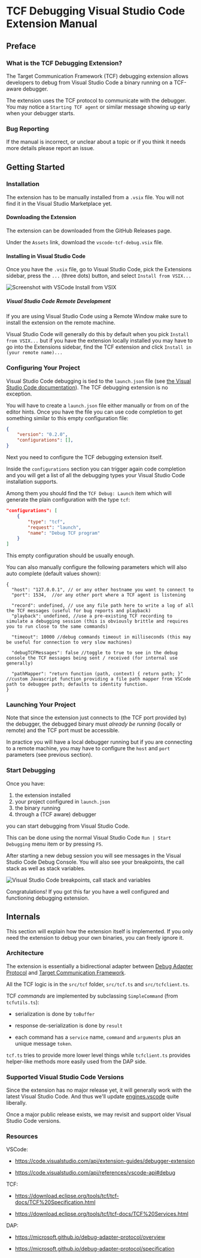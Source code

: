 # TCF Debugging Visual Studio Code Extension Manual

## Preface

### What is the TCF Debugging Extension?

The Target Communication Framework (TCF) debugging extension allows developers to debug from Visual Studio Code a binary running on a TCF-aware debugger.

The extension uses the TCF protocol to communicate with the debugger. You may notice a `Starting TCF agent` or similar message showing up early when your debugger starts.

### Bug Reporting

If the manual is incorrect, or unclear about a topic or if you think it needs more details please report an issue.

## Getting Started

### Installation

The extension has to be manually installed from a `.vsix` file. You will not find it in the Visual Studio Marketplace yet.

#### Downloading the Extension

The extension can be downloaded from the GitHub Releases page.

Under the `Assets` link, download the `vscode-tcf-debug.vsix` file.

#### Installing in Visual Studio Code

Once you have the `.vsix` file, go to Visual Studio Code, pick the Extensions sidebar, press the `...` (three dots) button, and select `Install from VSIX...`

![Screenshot with VSCode Install from VSIX](vscode-install-vsix.png)

##### Visual Studio Code Remote Development

If you are using Visual Studio Code using a Remote Window make sure to install the extension on the remote machine.

Visual Studio Code will generally do this by default when you pick `Install from VSIX...` but if you have the extension locally installed you may have
to go into the Extensions sidebar, find the TCF extension and click `Install in (your remote name)...`

### Configuring Your Project

Visual Studio Code debugging is tied to the `launch.json` file (see [the Visual Studio Code documentation](https://code.visualstudio.com/docs/editor/debugging)). The TCF debugging extension is no exception.

You will have to create a `launch.json` file either manually or from on of the editor hints. Once you have the file you can use code completion to get something similar to this empty configuration file:

```json
{
    "version": "0.2.0",
    "configurations": [],
}
```

Next you need to configure the TCF debugging extension itself.

Inside the `configurations` section you can trigger again code completion and you will get a list of all the debugging types your Visual Studio Code installation supports.

Among them you should find the `TCF Debug: Launch` item which will generate the plain configuration with the type `tcf`:

```json
"configurations": [
    {
        "type": "tcf",
        "request": "launch",
        "name": "Debug TCF program"
    }
]
```

This empty configuration should be usually enough.

You can also manually configure the following parameters which will also auto complete (default values shown):

```
{
  "host": "127.0.0.1", // or any other hostname you want to connect to
  "port": 1534,  //or any other port where a TCF agent is listening

  "record": undefined, // use any file path here to write a log of all the TCF messages (useful for bug reports and playback)
  "playback": undefined, //use a pre-existing TCF recording to simulate a debugging session (this is obviously brittle and requires you to run close to the same commands)

  "timeout": 10000 //debug commands timeout in milliseconds (this may be useful for connection to very slow machines)

  "debugTCFMessages": false //toggle to true to see in the debug console the TCF messages being sent / received (for internal use generally)

  "pathMapper": "return function (path, context) { return path; }" //custom Javascript function providing a file path mapper from VSCode path to debuggee path; defaults to identity function.
}
```

### Launching Your Project

Note that since the extension just connects to (the TCF port provided by) the debugger, the debugged binary must *already be running* (locally or remote) and the TCF port must be accessible.

In practice you will have a local debugger running but if you are connecting to a remote machine, you may have to configure the `host` and `port` parameters (see previous section).

### Start Debugging

Once you have:

1. the extension installed
2. your project configured in `launch.json`
3. the binary running
4. through a (TCF aware) debugger

you can start debugging from Visual Studio Code.

This can be done using the normal Visual Studio Code `Run | Start Debugging` menu item or by pressing `F5`.

After starting a new debug session you will see messages in the Visual Studio Code Debug Console. You will also see your breakpoints, the call stack as well as stack variables.

![Visual Studio Code breakpoints, call stack and variables](vscode-debug-info.png)

Congratulations! If you got this far you have a well configured and functioning debugging extension.

## Internals

This section will explain how the extension itself is implemented. If you only need the extension to debug your own binaries, you can freely ignore it.

### Architecture

The extension is essentially a bidirectional adapter between [Debug Adapter Protocol](https://microsoft.github.io/debug-adapter-protocol/) and [Target Communication Framework](https://wiki.eclipse.org/TCF).

All the TCF logic is in the `src/tcf` folder, `src/tcf.ts` and `src/tcfclient.ts`.

TCF *commands* are implemented by subclassing `SimpleCommand` (from `tcfutils.ts`):

* serialization is done by `toBuffer`

* response de-serialization is done by `result`

* each command has a `service` name, `command` and `arguments` plus an unique message `token`.

`tcf.ts` tries to provide more lower level things while `tcfclient.ts` provides helper-like methods more easily used from the DAP side.

### Supported Visual Studio Code Versions

Since the extension has no major release yet, it will generally work with the latest Visual Studio Code. And thus we'll update [engines.vscode](https://code.visualstudio.com/api/references/extension-manifest) quite liberally.

Once a major public release exists, we may revisit and support older Visual Studio Code versions.

### Resources

VSCode:

* https://code.visualstudio.com/api/extension-guides/debugger-extension

* https://code.visualstudio.com/api/references/vscode-api#debug

TCF:

* https://download.eclipse.org/tools/tcf/tcf-docs/TCF%20Specification.html

* https://download.eclipse.org/tools/tcf/tcf-docs/TCF%20Services.html

DAP:

* https://microsoft.github.io/debug-adapter-protocol/overview

* https://microsoft.github.io/debug-adapter-protocol/specification
